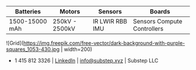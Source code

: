 |Batteries | Motors | Sensors | Boards|
|--|--|--|--|
|1500-15000 mAh | 250kV - 2500kV  | IR LWIR RBB IMU| Sensors Compute Controllers|

![Grid](https://img.freepik.com/free-vector/dark-background-with-purple-squares_1053-430.jpg | width=200) 

+ 1 415 812 3326 | [LinkedIn](https://linkedin.com/company/substep)  | info@substep.xyz | Substep LLC 
